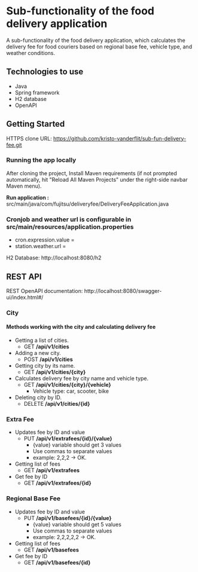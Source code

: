 # Sub-functionality of the food delivery application
A sub-functionality of the food delivery application, which calculates the delivery fee for food couriers based on regional base fee, vehicle type, and weather conditions.

## Technologies to use
* Java
* Spring framework
* H2 database
* OpenAPI

## Getting Started
HTTPS clone URL: https://github.com/kristo-vanderflit/sub-fun-delivery-fee.git
### Running the app locally
After cloning the project, Install Maven requirements (if not prompted automatically, hit "Reload All Maven Projects" under the right-side navbar Maven menu). 

**Run application :** src/main/java/com/fujitsu/deliveryfee/DeliveryFeeApplication.java

### Cronjob and weather url is configurable in **src/main/resources/application.properties**
* cron.expression.value =
* station.weather.url =

H2 Database: http://localhost:8080/h2

## REST API
REST OpenAPI documentation: http://localhost:8080/swagger-ui/index.html#/
### City
#### Methods working with the city and calculating delivery fee
* Getting a list of cities.   
  * GET **/api/v1/cities** 
* Adding a new city.  
  * POST **/api/v1/cities** 
* Getting city by its name.   
  * GET **/api/v1/cities/{city}** 
* Calculates delivery fee by city name and vehicle type.  
  * GET **/api/v1/cities/{city}/{vehicle}** 
    * Vehicle type: car, scooter, bike
* Deleting city by ID.  
  * DELETE **/api/v1/cities/{id}** 

### Extra Fee
* Updates fee by ID and value
  * PUT **/api/v1/extrafees/{id}/{value}** 
    * {value} variable should get 3 values
     * Use commas to separate values
      * example: 2,2,2 -> OK.
* Getting list of fees 
  * GET **/api/v1/extrafees** 
* Get fee by ID
  * GET **/api/v1/extrafees/{id}** 
### Regional Base Fee
* Updates fee by ID and value
  * PUT **/api/v1/basefees/{id}/{value}** 
    * {value} variable should get 5 values
     * Use commas to separate values
      * example: 2,2,2,2,2 -> OK.
* Getting list of fees
  * GET **/api/v1/basefees** 
* Get fee by ID 
  * GET **/api/v1/basefees/{id}** 



